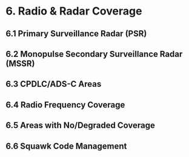 # 6. Radio & Radar Coverage
## 6.1 Primary Surveillance Radar (PSR)


## 6.2 Monopulse Secondary Surveillance Radar (MSSR)


## 6.3 CPDLC/ADS-C Areas


## 6.4 Radio Frequency Coverage


## 6.5 Areas with No/Degraded Coverage


## 6.6 Squawk Code Management